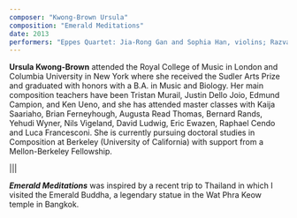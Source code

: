 ```yaml
---
composer: "Kwong-Brown Ursula"
composition: "Emerald Meditations"
date: 2013
performers: "Eppes Quartet: Jia-Rong Gan and Sophia Han, violins; Razvan Berindean, viola; Meghan Carey, cello"
---
```

**Ursula Kwong-Brown** attended the Royal College of Music in London and Columbia University in New York where she received the Sudler Arts Prize and graduated with honors with a B.A. in Music and Biology. Her main composition teachers have been Tristan Murail, Justin Dello Joio, Edmund Campion, and Ken Ueno, and she has attended master classes with Kaija Saariaho, Brian Ferneyhough, Augusta Read Thomas, Bernard Rands, Yehudi Wyner, Nils Vigeland, David Ludwig, Eric Ewazen, Raphael Cendo and Luca Francesconi. She is currently pursuing doctoral studies in Composition at Berkeley (University of California) with support from a Mellon-Berkeley Fellowship.

|||

**_Emerald Meditations_** was inspired by a recent trip to Thailand in which I visited the Emerald Buddha, a legendary statue in the Wat Phra Keow temple in Bangkok.